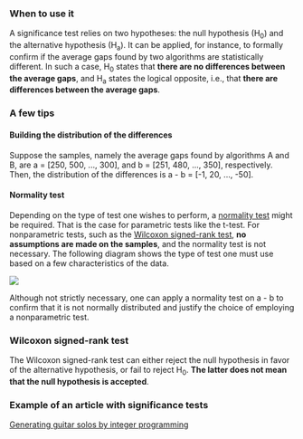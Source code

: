 ### When to use it

A significance test relies on two hypotheses: the null hypothesis (H<sub>0</sub>) and the alternative hypothesis (H<sub>a</sub>). It can be applied, for instance, to formally confirm if the average gaps found by two algorithms are statistically different. In such a case, H<sub>0</sub> states that **there are no differences between the average gaps**, and H<sub>a</sub> states the logical opposite, i.e., that **there are differences between the average gaps**.

### A few tips

#### Building the distribution of the differences

Suppose the samples, namely the average gaps found by algorithms A and B, are a = [250, 500, ..., 300], and b = [251, 480, ..., 350], respectively. Then, the distribution of the differences is a - b = [-1, 20, ..., -50].

#### Normality test

Depending on the type of test one wishes to perform, a [normality test](https://docs.scipy.org/doc/scipy/reference/generated/scipy.stats.normaltest.html) might be required. That is the case for parametric tests like the t-test. For nonparametric tests, such as the [Wilcoxon signed-rank test](https://docs.scipy.org/doc/scipy/reference/generated/scipy.stats.wilcoxon.html), **no assumptions are made on the samples**, and the normality test is not necessary. The following diagram shows the type of test one must use based on a few characteristics of the data.

![](https://miro.medium.com/v2/resize:fit:640/format:webp/1*620UIGQx3RVbZUsF76-Img.jpeg)

Although not strictly necessary, one can apply a normality test on a - b to confirm that it is not normally distributed and justify the choice of employing a nonparametric test.

### Wilcoxon signed-rank test

The Wilcoxon signed-rank test can either reject the null hypothesis in favor of the alternative hypothesis, or fail to reject H<sub>0</sub>. **The latter does not mean that the null hypothesis is accepted**.

### Example of an article with significance tests

[Generating guitar solos by integer programming](https://doi.org/10.1080/01605682.2017.1390528)
